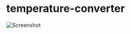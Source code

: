# temperature-converter
![Screenshot](https://user-images.githubusercontent.com/89818936/144973741-10159142-ed93-4b45-a29c-af5c2a1dab41.png)
